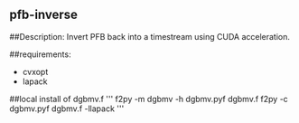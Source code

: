 pfb-inverse
---

##Description:
Invert PFB back into a timestream using CUDA acceleration.

##requirements:
* cvxopt
* lapack

##local install of dgbmv.f
'''
f2py -m dgbmv -h dgbmv.pyf dgbmv.f
f2py -c dgbmv.pyf dgbmv.f -llapack
'''
